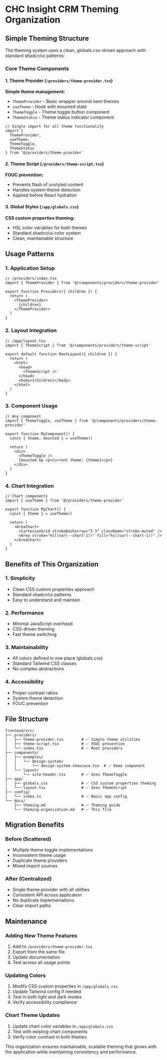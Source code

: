 # CHC Insight CRM Theming Organization

## Simple Theming Structure

The theming system uses a clean, globals.css-driven approach with standard shadcn/ui patterns:

### Core Theme Components

#### 1. Theme Provider (`/providers/theme-provider.tsx`)
**Simple theme management:**

- `ThemeProvider` - Basic wrapper around next-themes
- `useTheme` - Hook with mounted state
- `ThemeToggle` - Theme toggle button component
- `ThemeStatus` - Theme status indicator component

```tsx
// Single import for all theme functionality
import { 
  ThemeProvider, 
  useTheme, 
  ThemeToggle, 
  ThemeStatus 
} from '@/providers/theme-provider'
```

#### 2. Theme Script (`/providers/theme-script.tsx`)
**FOUC prevention:**

- Prevents flash of unstyled content
- Handles system theme detection
- Applied before React hydration

#### 3. Global Styles (`/app/globals.css`)
**CSS custom properties theming:**

- HSL color variables for both themes
- Standard shadcn/ui color system
- Clean, maintainable structure

## Usage Patterns

### 1. Application Setup
```tsx
// /providers/index.tsx
import { ThemeProvider } from '@/components/providers/theme-provider'

export function Providers({ children }) {
  return (
    <ThemeProvider>
      {children}
    </ThemeProvider>
  )
}
```

### 2. Layout Integration
```tsx
// /app/layout.tsx
import { ThemeScript } from '@/components/providers/theme-script'

export default function RootLayout({ children }) {
  return (
    <html>
      <head>
        <ThemeScript />
      </head>
      <body>{children}</body>
    </html>
  )
}
```

### 3. Component Usage
```tsx
// Any component
import { ThemeToggle, useTheme } from '@/components/providers/theme-provider'

export function MyComponent() {
  const { theme, mounted } = useTheme()
  
  return (
    <div>
      <ThemeToggle />
      {mounted && <p>Current theme: {theme}</p>}
    </div>
  )
}
```

### 4. Chart Integration
```tsx
// Chart components
import { useTheme } from '@/providers/theme-provider'

export function MyChart() {
  const { theme } = useTheme()
  
  return (
    <AreaChart>
      <CartesianGrid strokeDasharray="3 3" className="stroke-muted" />
      <Area stroke="hsl(var(--chart-1))" fill="hsl(var(--chart-1))" />
    </AreaChart>
  )
}
```

## Benefits of This Organization

### 1. Simplicity
- Clean CSS custom properties approach
- Standard shadcn/ui patterns
- Easy to understand and maintain

### 2. Performance
- Minimal JavaScript overhead
- CSS-driven theming
- Fast theme switching

### 3. Maintainability
- All colors defined in one place (globals.css)
- Standard Tailwind CSS classes
- No complex abstractions

### 4. Accessibility
- Proper contrast ratios
- System theme detection
- FOUC prevention

## File Structure

```
frontend/src/
├── providers/
│   ├── theme-provider.tsx        # ✅ Simple theme utilities
│   ├── theme-script.tsx          # ✅ FOUC prevention
│   └── index.tsx                 # ✅ Root providers
├── components/
│   ├── examples/
│   │   └── design-system/
│   │       └── design-system-showcase.tsx  # ✅ Demo component
│   └── layout/
│       └── site-header.tsx       # ✅ Uses ThemeToggle
├── app/
│   ├── globals.css               # ✅ CSS custom properties theming
│   └── layout.tsx                # ✅ Uses ThemeScript
├── config/
│   └── index.ts                  # ✅ Basic app config
└── docs/
    ├── theming.md                # ✅ Theming guide
    └── theming-organization.md   # ✅ This file
```

## Migration Benefits

### Before (Scattered)
- Multiple theme toggle implementations
- Inconsistent theme usage
- Duplicate theme providers
- Mixed import sources

### After (Centralized)
- Single theme provider with all utilities
- Consistent API across application
- No duplicate implementations
- Clear import paths

## Maintenance

### Adding New Theme Features
1. Add to `/providers/theme-provider.tsx`
2. Export from the same file
3. Update documentation
4. Test across all usage points

### Updating Colors
1. Modify CSS custom properties in `/app/globals.css`
2. Update Tailwind config if needed
3. Test in both light and dark modes
4. Verify accessibility compliance

### Chart Theme Updates
1. Update chart color variables in `/app/globals.css`
2. Test with existing chart components
3. Verify color contrast in both themes

This organization ensures maintainable, scalable theming that grows with the application while maintaining consistency and performance.
